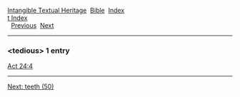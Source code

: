 [Intangible Textual Heritage](../../index)  [Bible](../index) 
[Index](index)   
[t Index](_t_)  
  [Previous](c11340)  [Next](c11342) 

------------------------------------------------------------------------

### &lt;tedious&gt; 1 entry

[Act 24:4](../kjv/act024.htm#004)  

------------------------------------------------------------------------

[Next: teeth (50)](c11342)

